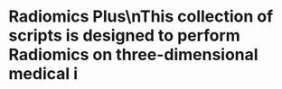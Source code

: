 # Radiomics Plus\nThis collection of scripts is designed to perform Radiomics on three-dimensional medical i